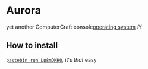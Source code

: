 Aurora
======
yet another ComputerCraft <del>console</del><ins>operating system</ins> :Y

## How to install
[`pastebin run Lp8mDKH0`](http://pastebin.com/LP8mDKH0), it's *that* easy
